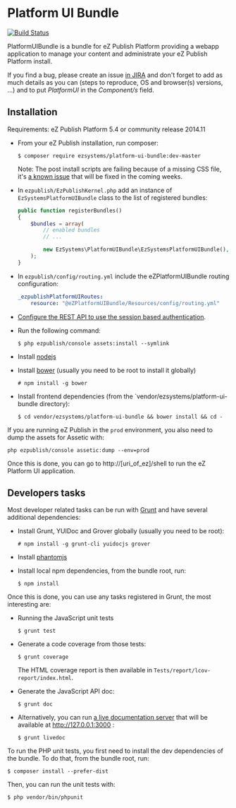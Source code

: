 # Platform UI Bundle

[![Build Status](https://travis-ci.org/ezsystems/PlatformUIBundle.svg?branch=master)](https://travis-ci.org/ezsystems/PlatformUIBundle)

PlatformUIBundle is a bundle for eZ Publish Platform providing a webapp
application to manage your content and administrate your eZ Publish Platform
install.

If you find a bug, please create an issue [in JIRA](https://jira.ez.no/) and
don't forget to add as much details as you can (steps to reproduce, OS and
browser(s) versions, ...) and to put *PlatformUI* in the *Component/s* field.

## Installation

Requirements: eZ Publish Platform 5.4 or community release 2014.11

* From your eZ Publish installation, run composer:

  ```
  $ composer require ezsystems/platform-ui-bundle:dev-master
  ```
  Note: The post install scripts are failing because of a missing CSS file, it's
  [a known issue](https://jira.ez.no/browse/EZP-23128) that will be fixed in the
  coming weeks.

* In `ezpublish/EzPublishKernel.php` add an instance of
  `EzSystemsPlatformUIBundle` class to the list of registered bundles:

  ```php
  public function registerBundles()
  {
      $bundles = array(
          // enabled bundles
          // ...

          new EzSystems\PlatformUIBundle\EzSystemsPlatformUIBundle(),
      );
  }
  ```

* In `ezpublish/config/routing.yml` include the eZPlatformUIBundle routing
  configuration:

  ```yml
  _ezpublishPlatformUIRoutes:
      resource: "@eZPlatformUIBundle/Resources/config/routing.yml"
  ```
* [Configure the REST API to use the session based authentication](https://doc.ez.no/display/EZP/REST+API+Authentication).
* Run the following command:

  ```
  $ php ezpublish/console assets:install --symlink
  ```
* Install [nodejs](http://nodejs.org/)
* Install [bower](http://bower.io/) (usually you need to be root to install it
  globally)

  ```
  # npm install -g bower
  ```
* Install frontend dependencies (from the `vendor/ezsystems/platform-ui-bundle directory):

  ```
  $ cd vendor/ezsystems/platform-ui-bundle && bower install && cd -
  ```

If you are running eZ Publish in the `prod` environment, you also need to dump
the assets for Assetic with:

```
php ezpublish/console assetic:dump --env=prod
```

Once this is done, you can go to http://[uri\_of\_ez]/shell to run the eZ Platform
UI application.

## Developers tasks

Most developer related tasks can be run with [Grunt](http://gruntjs.com/) and
have several additional dependencies:

* Install Grunt, YUIDoc and Grover globally (usually you need to be root):

  ```
  # npm install -g grunt-cli yuidocjs grover
  ```
* Install [phantomjs](http://phantomjs.org)
* Install local npm dependencies, from the bundle root, run:

  ```
  $ npm install
  ```

Once this is done, you can use any tasks registered in Grunt, the most
interesting are:

* Running the JavaScript unit tests

  ```
  $ grunt test
  ```
* Generate a code coverage from those tests:

  ```
  $ grunt coverage
  ```
  The HTML coverage report is then available in `Tests/report/lcov-report/index.html`.
* Generate the JavaScript API doc:

  ```
  $ grunt doc
  ```
* Alternatively, you can run [a live documentation
  server](http://yui.github.io/yuidoc/args/index.html#server) that will be
  available at http://127.0.0.1:3000 :

  ```
  $ grunt livedoc
  ```

To run the PHP unit tests, you first need to install the dev dependencies of the
bundle. To do that, from the bundle root, run:

```
$ composer install --prefer-dist
```

Then, you can run the unit tests with:

```
$ php vendor/bin/phpunit
```
